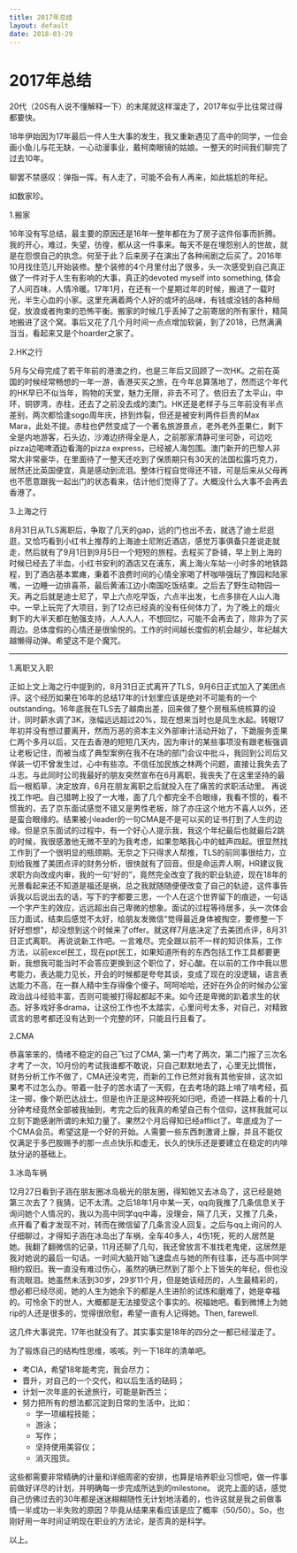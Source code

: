 ```yaml
---
title: 2017年总结
layout: default
date: 2018-03-29
---
```

# 2017年总结

20代（20S有人说不懂解释一下）的末尾就这样溜走了，2017年似乎比往常过得都要快。

18年伊始因为17年最后一件人生大事的发生，我又重新遇见了高中的同学，一位会画小鱼儿与花无缺，一心动漫事业，戴柯南眼镜的姑娘。一整天的时间我们聊完了过去10年。

聊罢不禁感叹：弹指一挥。有人走了，可能不会有人再来，如此尴尬的年纪。

如数家珍。

1.搬家

16年没有写总结，最主要的原因还是16年一整年都在为了房子这件俗事而折腾。我的开心，难过，失望，彷徨，都从这一件事来。每天不是在埋怨别人的世故，就是在怨恨自己的执念。何至于此？后来房子在演出了各种闹剧之后买了。2016年10月找住范儿开始装修。整个装修的4个月里付出了很多，头一次感受到自己真正做了一件对于人生有影响的大事，真正的devoted myself into something, 体会了人间百味，人情冷暖。17年1月，在还有一个星期过年的时候，搬进了一载时光，半生心血的小家。这里充满着两个人好的或坏的品味，有钱或没钱的各种局促，放浪或者拘束的恐怖平衡。搬家的时候几乎丢掉了之前寄居的所有家什，精简地搬进了这个窝。事后又花了几个月时间一点点增加软装，到了2018，已然满满当当，看起来又是个hoarder之家了。

2.HK之行

5月与父母完成了若干年前的港澳之约，也是三年后又回顾了一次HK。之前在英国的时候经常畅想的一年一游，香港买买之旅，在今年总算落地了，然而这个年代的HK早已不似当年，购物的天堂，魅力无限，非去不可了。依旧去了太平山，中环，铜锣湾，赤柱，还去了之前没去成的澳门。HK还是老样子与三年前没有半点差别，两次都恰逢sogo周年庆，挤到炸裂，但还是被安利两件巨贵的Max Mara，此处不提。赤柱也俨然变成了一个著名旅游景点，老外老外歪果仁，剩下全是内地游客，石头边，沙滩边挤得全是人，之前那家清静可坐可卧，可边吃pizza边喝啤酒边看海的pizza express，已经被人海包围。澳门新开的巴黎人非常大非常豪华，在里面待了一整天还吃到了保质期只有30天的法国松露巧克力，居然还比英国便宜，真是感动到流泪。整体行程自觉得还不错，可是后来从父母再也不愿意跟我一起出门的状态看来，估计他们觉得了了。大概没什么大事不会再去香港了。

3.上海之行

8月31日从TLS离职后，争取了几天的gap，远的门也出不去，就选了迪士尼逛逛，又恰巧看到小红书上推荐的上海迪士尼附近酒店，感觉万事俱备只差说走就走，然后就有了9月1日到9月5日一个短短的旅程。去程买了卧铺，早上到上海的时候已经去了半血，小红书安利的酒店又在浦东，离上海火车站一小时多的地铁路程，到了酒店基本累瘫，秉着不浪费时间的心情全家喝了杯咖啡强玩了豫园和陆家嘴，一边睡一边排喜茶，最后黄浦江边小南国吃饭结束。之后去了野生动物园一天。再之后就是迪士尼了，早上六点吃早饭，六点半出发，七点多排在人山人海中。一早上玩完了大项目，到了12点已经真的没有任何体力了，为了晚上的烟火剩下的大半天都在勉强支持，人人人人，不想回忆，可能不会再去了，除非为了买周边。总体度假的心情还是很愉悦的。工作的时间越长度假的机会越少，年纪越大越懒得动弹。希望这不是个魔咒。

----

1.离职又入职

正如上文上海之行中提到的，8月31日正式离开了TLS，9月6日正式加入了美团点评。这个经历如果在16年的总结17年的计划里应该是绝对不可能有的一个outstanding。16年底我在TLS去了越南出差，回来做了整个房租系统核算的设计，同时薪水调了3K，涨幅远远超过20%，现在想来当时也是风生水起。转眼17年初并没有想过要离开，然而万恶的资本主义外部审计活动开始了，下跪服务歪果仁两个多月以后，又在去香港的短短几天内，因为审计的某些事项没有跟老板强调让老板记住，而被当成了典型案例在我不在场的部门会议中批斗，我回到公司后又佯装一切不曾发生过，心中有些凉。不信任加民族之林两个问题，直接让我失去了斗志。与此同时公司我最好的朋友突然宣布在6月离职，我丧失了在这里坚持的最后一根稻草，决定放弃，6月在朋友离职之后就投入在了痛苦的求职活动里。
再说找工作吧。自己猎聘上投了一大堆，面了几个都完全不合眼缘，我看不惯的，看不惯我的，去了京东面试感觉不错又是男性老板，除了亦庄这个地方不喜人以外，还是蛮合眼缘的。结果被小leader的一句CMA是不是可以买的证书打到了人生的边缘。但是京东面试的过程中，有一个好心人提示我，我这个年纪最后也就最后2跳的时候，我很感激他无微不至的为我考虑，如果忽略我心中的蛙声四起。很显然找工作到了一个很明显的瓶颈期。无奈之下只得求人帮推，TLS的前同事很给力，立刻给我推了美团点评的财务分析，很快就有了回音。但是命运弄人啊，HR建议我求职方向改成内审，我的一句“好的”，竟然完全改变了我的职业轨迹，现在18年的光景看起来还不知道是福还是祸，总之我就随随便便改变了自己的轨迹，这件事告诉我以后说出去的话，写下的字都要三思，一个人在这个世界留下的痕迹，一句话一个字产生的效应，远远超出自己卑微的想象。面试的过程等待居多，头一次体会压力面试，结束后感觉不太好，给朋友发微信“觉得最近身体被掏空，要修整一下好好想想”，却没想到这个时候来了offer。就这样7月底决定了去美团点评，8月31日正式离职。
再说说新工作吧。一言难尽。完全跟以前不一样的知识体系，工作方法，以前excel民工，现在ppt民工，如果知道所有的东西包括工作工具都要更新，我想我可能当时不会答应更换到这个职位了，好心酸。在以前的工作中我以思考能力，表达能力见长，开会的时候都是夸夸其谈，变成了现在的没逻辑，语言表达能力不高，在一群人精中生存得像个傻子。呵呵哈哈，还好在外企的时候办公室政治战斗经验丰富，否则可能被打得起都起不来。如今还是卑微的趴着求生的状态。好多戏好多drama，让这份工作也不太踏实，心里问号太多，对自己，对精致谎言的思考都还没有达到一个完整的环，只能且行且看了。

2.CMA

恭喜笨笨的，情绪不稳定的自己飞过了CMA, 第一门考了两次，第二门报了三次名才考了一次，10月份的考试我谁都不敢说，只自己默默地去了，心里无比惆怅，财务分析工作不做了，CMA还没考完，而新的工作已然对我有其他安排，这次如果考不过怎么办。带着一肚子的苦水请了一天假，在去考场的路上啃了啃考经，孤注一掷，像个斯巴达战士。但是也许正是这种视死如归吧，奇迹一样路上看的十几分钟考经竟然全部被我抽到，考完之后的我真的希望自己有个信仰，这样我就可以立刻下跪感谢所谓的未知力量了。果然2个月后得知已经afflict了。年底成为了一个CMA会员。希望这是一个好的开始。人需要一些东西刺激肾上腺，并且不能仅仅满足于多巴胺赐予的那一点点快乐和虚无，长久的快乐还是要建立在稳定的内啡肽分泌的基础上。

3.冰岛车祸

12月27日看到子涵在朋友圈冰岛极光的朋友圈，得知她又去冰岛了，这已经是她第三次去了？我猜，记不太清。之后18年1月中某一天，qq向我推了几条信息关于询问她个人情况的，我以为高中同学qq中毒，没理会，隔了几天，又推了几条，点开看了看才发现不对，转而在微信留了几条言没人回复。之后与qq上询问的人仔细聊过，才得知子涵在冰岛出了车祸，全车40多人，4伤1死，死的人居然是她。我翻了翻微信的记录，11月还聊了几句，我还曾放言不准找老鬼佬，这居然是我对她说的最后一句话。一时间大脑开始飞速盘点与她的所有往事，还与高中同学相约叙旧。我一直没有难过伤心，虽然的确已然到了那个上下皆失的年纪，但也没有流眼泪。她虽然未活到30岁，29岁11个月，但是她该经历的，人生最精彩的，想必都已经尽阅，她的人生为她余下的都是人生进阶的试炼和磨难了，她是幸福的。可怜余下的世人，大概都是无法接受这个事实的。祝福她吧。看到微博上为她rip的人还是很多的，觉得很欣慰，希望一直有人记得她。Then, farewell.

这几件大事说完，17年也就没有了。其实事实是18年的四分之一都已经溜走了。

为了锻炼自己的结构性思维，咳咳。列一下18年的清单吧。

- 考CIA，希望18年能考完，我会尽力；
- 晋升，对自己的一个交代，和以后生活的砝码；
- 计划一次年底的长途旅行，可能是新西兰；
- 努力把所有的想法都沉淀到日常的生活中，比如：
  - 学一项编程技能；
  - 游泳；
  - 写作；
  - 坚持使用美容仪；
  - 消灭囤货。

这些都需要非常精确的计量和详细周密的安排，也算是培养职业习惯吧，做一件事前做好详尽的计划，并明确每一步完成所达到的milestone。
说完上面的话，感觉自己仿佛过去的30年都是迷迷糊糊随性无计划地活着的，也许这就是我之前做事情一半成功一半失败的原因？毕竟从结果来看应该是应了概率（50/50）。So，也刚好用一年时间证明现在职业的方法论，是否真的是科学。

以上。
